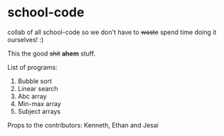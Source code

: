 # school-code
<!-- :( I can't think of description rn -->

collab of all school-code so we don't have to ~~waste~~ spend time doing it ourselves! :) 

This the good ~~shit~~ **ahem** stuff.

List of programs:
1. Bubble sort
2. Linear search
3. Abc array
4. Min-max array
5. Subject arrays

Props to the contributors: Kenneth, Ethan and Jesai
